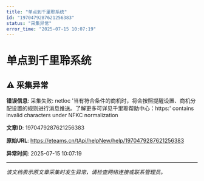 ```yaml
---
title: "单点到千里聆系统"
id: "1970479287621256383"
status: "采集异常"
error_time: "2025-07-15 10:07:19"
---
```


# 单点到千里聆系统

## ⚠️ 采集异常

**错误信息**: 采集失败: netloc '当有符合条件的商机时，将会按照提醒设置、商机分配设置的规则进行消息推送。了解更多可详见千里聆帮助中心：https:' contains invalid characters under NFKC normalization

**文章ID**: 1970479287621256383

**原始URL**: https://eteams.cn/tApi/helpNew/help/1970479287621256383

**异常时间**: 2025-07-15 10:07:19

---

*该文档表示原文章采集时发生异常，请检查网络连接或联系管理员。*
